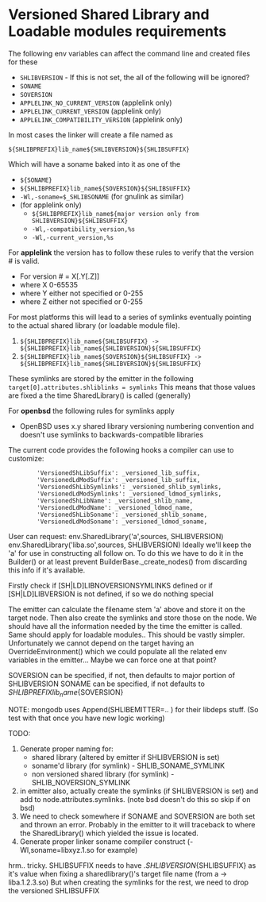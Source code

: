 

# Versioned Shared Library and Loadable modules requirements

The following env variables can affect the command line and created files for these

* `SHLIBVERSION` - If this is not set, the all of the following will be ignored?
* `SONAME`
* `SOVERSION`
* `APPLELINK_NO_CURRENT_VERSION`    (applelink only)
* `APPLELINK_CURRENT_VERSION`       (applelink only)
* `APPLELINK_COMPATIBILITY_VERSION` (applelink only)

In most cases the linker will create a file named as

`${SHLIBPREFIX}lib_name${SHLIBVERSION}${SHLIBSUFFIX}`

Which will have a soname baked into it as one of the

* `${SONAME}`
* `${SHLIBPREFIX}lib_name${SOVERSION}${SHLIBSUFFIX}`
* `-Wl,-soname=$_SHLIBSONAME` (for gnulink as similar)
* (for applelink only)
   * `${SHLIBPREFIX}lib_name${major version only from SHLIBVERSION}${SHLIBSUFFIX}`
   * `-Wl,-compatibility_version,%s`
   * `-Wl,-current_version,%s`
   
For **applelink** the version has to follow these rules to verify that the version # is valid.

* For version # = X[.Y[.Z]]
* where X 0-65535
* where Y either not specified or 0-255
* where Z either not specified or 0-255

   
For most platforms this will lead to a series of symlinks eventually pointing to the actual shared library (or loadable module file).
1. `${SHLIBPREFIX}lib_name${SHLIBSUFFIX} -> ${SHLIBPREFIX}lib_name${SHLIBVERSION}${SHLIBSUFFIX}`
1. `${SHLIBPREFIX}lib_name${SOVERSION}${SHLIBSUFFIX} -> ${SHLIBPREFIX}lib_name${SHLIBVERSION}${SHLIBSUFFIX}`

These symlinks are stored by the emitter in the following
`target[0].attributes.shliblinks = symlinks`
This means that those values are fixed a the time SharedLibrary() is called (generally)

For **openbsd** the following rules for symlinks apply

   * OpenBSD uses x.y shared library versioning numbering convention and doesn't use symlinks to backwards-compatible libraries


The current code provides the following hooks a compiler can use to customize:

```        
        'VersionedShLibSuffix': _versioned_lib_suffix,
        'VersionedLdModSuffix': _versioned_lib_suffix,
        'VersionedShLibSymlinks': _versioned_shlib_symlinks,
        'VersionedLdModSymlinks': _versioned_ldmod_symlinks,
        'VersionedShLibName': _versioned_shlib_name,
        'VersionedLdModName': _versioned_ldmod_name,
        'VersionedShLibSoname': _versioned_shlib_soname,
        'VersionedLdModSoname': _versioned_ldmod_soname,
```


User can request:
env.SharedLibrary('a',sources, SHLIBVERSION)
env.SharedLibrary('liba.so',sources, SHLIBVERSION)
Ideally we'll keep the 'a' for use in constructing all follow on. To do this we have to do it in the Builder() or at
least prevent  BuilderBase._create_nodes() from discarding this info if it's available.


Firstly check if [SH|LD]LIBNOVERSIONSYMLINKS defined or if [SH|LD]LIBVERSION is not defined, if so we do nothing special

The emitter can calculate the filename stem 'a' above and store it on the target node. Then also create the symlinks
and store those on the node. We should have all the information needed by the time the emitter is called.
Same should apply for loadable modules..
This should be vastly simpler.
Unfortunately we cannot depend on the target having an OverrideEnvironment() which we could populate all the related
env variables in the emitter...
Maybe we can force one at that point?


SOVERSION can be specified, if not, then defaults to major portion of SHLIBVERSION
SONAME can be specified, if not defaults to ${SHLIBPREFIX}lib_name${SOVERSION}

NOTE: mongodb uses Append(SHLIBEMITTER=.. )  for their libdeps stuff. (So test 
with that once you have new logic working)


TODO:
1. Generate proper naming for:
   * shared library (altered by emitter if SHLIBVERSION is set)
   * soname'd library (for symlink) - SHLIB_SONAME_SYMLINK
   * non versioned shared library (for symlink) - SHLIB_NOVERSION_SYMLINK
2. in emitter also, actually create the symlinks (if SHLIBVERSION is set) and 
   add to node.attributes.symlinks. (note bsd doesn't do this so skip if on bsd)
3. We need to check somewhere if SONAME and SOVERSION are both set and thrown an error. 
   Probably in the emitter to it will traceback to where the SharedLibrary() which
   yielded the issue is located.
4. Generate proper linker soname compiler construct (-Wl,soname=libxyz.1.so for example)

hrm.. tricky.
SHLIBSUFFIX needs to have .${SHLIBVERSION}${SHLIBSUFFIX} as it's value when 
fixing a sharedlibrary()'s target file name (from a -> liba.1.2.3.so)
But when creating the symlinks for the rest, we need to drop the versioned SHLIBSUFFIX